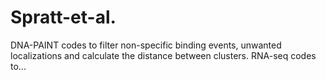 # Spratt-et-al.
DNA-PAINT codes to filter non-specific binding events, unwanted localizations and calculate the distance between clusters.
RNA-seq codes to...
